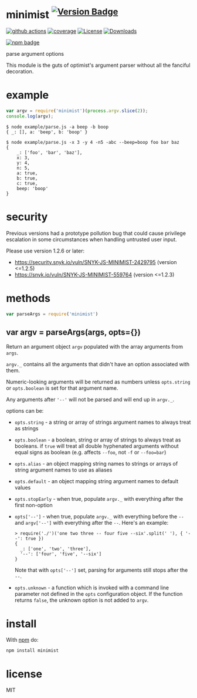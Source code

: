 # minimist <sup>[![Version Badge][npm-version-svg]][package-url]</sup>

[![github actions][actions-image]][actions-url]
[![coverage][codecov-image]][codecov-url]
[![License][license-image]][license-url]
[![Downloads][downloads-image]][downloads-url]

[![npm badge][npm-badge-png]][package-url]

parse argument options

This module is the guts of optimist's argument parser without all the
fanciful decoration.

# example

``` js
var argv = require('minimist')(process.argv.slice(2));
console.log(argv);
```

```
$ node example/parse.js -a beep -b boop
{ _: [], a: 'beep', b: 'boop' }
```

```
$ node example/parse.js -x 3 -y 4 -n5 -abc --beep=boop foo bar baz
{
	_: ['foo', 'bar', 'baz'],
	x: 3,
	y: 4,
	n: 5,
	a: true,
	b: true,
	c: true,
	beep: 'boop'
}
```

# security

Previous versions had a prototype pollution bug that could cause privilege
escalation in some circumstances when handling untrusted user input.

Please use version 1.2.6 or later:

* https://security.snyk.io/vuln/SNYK-JS-MINIMIST-2429795 (version <=1.2.5)
* https://snyk.io/vuln/SNYK-JS-MINIMIST-559764 (version <=1.2.3)

# methods

``` js
var parseArgs = require('minimist')
```

## var argv = parseArgs(args, opts={})

Return an argument object `argv` populated with the array arguments from `args`.

`argv._` contains all the arguments that didn't have an option associated with
them.

Numeric-looking arguments will be returned as numbers unless `opts.string` or
`opts.boolean` is set for that argument name.

Any arguments after `'--'` will not be parsed and will end up in `argv._`.

options can be:

* `opts.string` - a string or array of strings argument names to always treat as
strings
* `opts.boolean` - a boolean, string or array of strings to always treat as
booleans. if `true` will treat all double hyphenated arguments without equal signs
as boolean (e.g. affects `--foo`, not `-f` or `--foo=bar`)
* `opts.alias` - an object mapping string names to strings or arrays of string
argument names to use as aliases
* `opts.default` - an object mapping string argument names to default values
* `opts.stopEarly` - when true, populate `argv._` with everything after the
first non-option
* `opts['--']` - when true, populate `argv._` with everything before the `--`
and `argv['--']` with everything after the `--`. Here's an example:

  ```
  > require('./')('one two three -- four five --six'.split(' '), { '--': true })
  {
    _: ['one', 'two', 'three'],
    '--': ['four', 'five', '--six']
  }
  ```

  Note that with `opts['--']` set, parsing for arguments still stops after the
  `--`.

* `opts.unknown` - a function which is invoked with a command line parameter not
defined in the `opts` configuration object. If the function returns `false`, the
unknown option is not added to `argv`.

# install

With [npm](https://npmjs.org) do:

```
npm install minimist
```

# license

MIT

[package-url]: https://npmjs.org/package/minimist
[npm-version-svg]: https://versionbadg.es/minimistjs/minimist.svg
[npm-badge-png]: https://nodei.co/npm/minimist.png?downloads=true&stars=true
[license-image]: https://img.shields.io/npm/l/minimist.svg
[license-url]: LICENSE
[downloads-image]: https://img.shields.io/npm/dm/minimist.svg
[downloads-url]: https://npm-stat.com/charts.html?package=minimist
[codecov-image]: https://codecov.io/gh/minimistjs/minimist/branch/main/graphs/badge.svg
[codecov-url]: https://app.codecov.io/gh/minimistjs/minimist/
[actions-image]: https://img.shields.io/endpoint?url=https://github-actions-badge-u3jn4tfpocch.runkit.sh/minimistjs/minimist
[actions-url]: https://github.com/minimistjs/minimist/actions
